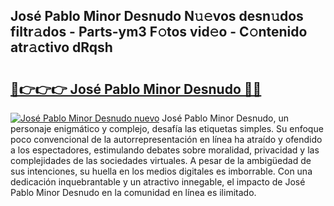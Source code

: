 ## José Pablo Minor Desnudo N𝚞𝚎vos desn𝚞dos filtr𝚊dos - Parts-ym3 F𝚘tos vid𝚎o - C𝚘ntenido atr𝚊ctivo dRqsh

# <h2><a href="http://mb1vbn2.tromn.icu/?c=Jos%c3%a9+Pablo+Minor+Desnudo">🔗👉👉👉 José Pablo Minor Desnudo 🔗🔗</a></h2>

[![José Pablo Minor Desnudo nuevo](https://i.imgur.com/pEAQMta.gif)](http://mb1vbn2.tromn.icu/?c=Jos%c3%a9+Pablo+Minor+Desnudo)
José Pablo Minor Desnudo, un personaje enigmático y complejo, desafía las etiquetas simples. Su enfoque poco convencional de la autorrepresentación en línea ha atraído y ofendido a los espectadores, estimulando debates sobre moralidad, privacidad y las complejidades de las sociedades virtuales. A pesar de la ambigüedad de sus intenciones, su huella en los medios digitales es imborrable. Con una dedicación inquebrantable y un atractivo innegable, el impacto de José Pablo Minor Desnudo en la comunidad en línea es ilimitado.
